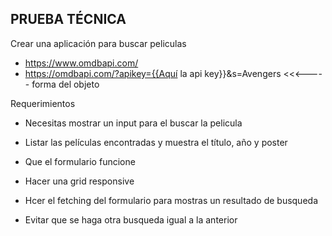 ## PRUEBA TÉCNICA

Crear una aplicación para buscar peliculas

- https://www.omdbapi.com/
- https://omdbapi.com/?apikey={{Aquí la api key}}&s=Avengers <<<----- forma del objeto

Requerimientos

- Necesitas mostrar un input para el buscar la pelicula
- Listar las películas encontradas y muestra el título, año y poster
- Que el formulario funcione
- Hacer una grid responsive
- Hcer el fetching del formulario para mostras un resultado de busqueda

- Evitar que se haga otra busqueda igual a la anterior